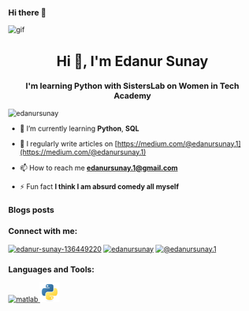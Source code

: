 ### Hi there 👋
![gif](https://media.giphy.com/media/QKUx6kHItu3ilaVMdn/giphy.gif)
<!--
**edanursunay/edanursunay** is a ✨ _special_ ✨ repository because its `README.md` (this file) appears on your GitHub profile.

Here are some ideas to get you started:

- 🔭 I’m currently working on ...
- 🌱 I’m currently learning ...
- 👯 I’m looking to collaborate on ...
- 🤔 I’m looking for help with ...
- 💬 Ask me about ...
- 📫 How to reach me: ...
- 😄 Pronouns: ...
- ⚡ Fun fact: ...
-->
<h1 align="center">Hi 👋, I'm Edanur Sunay</h1>
<h3 align="center">I'm learning Python with SistersLab on Women in Tech Academy</h3>

<p align="left"> <img src="https://komarev.com/ghpvc/?username=edanursunay&label=Profile%20views&color=0e75b6&style=flat" alt="edanursunay" /> </p>

- 🌱 I’m currently learning **Python**, **SQL**

- 📝 I regularly write articles on [https://medium.com/@edanursunay.1](https://medium.com/@edanursunay.1)

- 📫 How to reach me **edanursunay.1@gmail.com**

- ⚡ Fun fact **I think I am absurd comedy all myself**

### Blogs posts
<!-- BLOG-POST-LIST:START -->
<!-- BLOG-POST-LIST:END -->

<h3 align="left">Connect with me:</h3>
<p align="left">
<a href="https://linkedin.com/in/edanur-sunay-136449220" target="blank"><img align="center" src="https://raw.githubusercontent.com/rahuldkjain/github-profile-readme-generator/master/src/images/icons/Social/linked-in-alt.svg" alt="edanur-sunay-136449220" height="30" width="40" /></a>
<a href="https://instagram.com/edanursunay" target="blank"><img align="center" src="https://raw.githubusercontent.com/rahuldkjain/github-profile-readme-generator/master/src/images/icons/Social/instagram.svg" alt="edanursunay" height="30" width="40" /></a>
<a href="https://medium.com/@edanursunay.1" target="blank"><img align="center" src="https://raw.githubusercontent.com/rahuldkjain/github-profile-readme-generator/master/src/images/icons/Social/medium.svg" alt="@edanursunay.1" height="30" width="40" /></a>
</p>

<h3 align="left">Languages and Tools:</h3>
<p align="left"> <a href="https://www.mathworks.com/" target="_blank" rel="noreferrer"> <img src="https://upload.wikimedia.org/wikipedia/commons/2/21/Matlab_Logo.png" alt="matlab" width="40" height="40"/> </a> <a href="https://www.python.org" target="_blank" rel="noreferrer"> <img src="https://raw.githubusercontent.com/devicons/devicon/master/icons/python/python-original.svg" alt="python" width="40" height="40"/> </a> </p>
